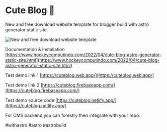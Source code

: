 # Cute Blog 🥳

New and free download website template for blogger build with astro generator static site.

![New and free download website template](https://blogger.googleusercontent.com/img/b/R29vZ2xl/AVvXsEhQaLoGrj5N2IK--IRQegBjUZ3w9wpQkIZjAGIhWJenHJSRhgjmDbPFM8chuzHFiZP1TA4cCi5Tw6lMbRlsTjHoCn7wjS1-88zjZD7Y7bboxJDpQY8VhJPZG12TNhmuGwi5TYCbsINBqAILG31Ci4mOZhHgWeIb19MpsNJyvAYtyVUmwwaqQlecyb3UYA/s1920/new%20free%20website%20template%20download.jpg)

Documentation & Installation [https://www.hockeycomputindo.com/2022/04/cute-blog-astro-generator-static-site.html](https://www.hockeycomputindo.com/2022/04/cute-blog-astro-generator-static-site.html)

Test demo link 1 [https://cuteblog.web.app/](https://cuteblog.web.app/)

Test demo link 2 [https://cuteblog.firebaseapp.com/](https://cuteblog.firebaseapp.com/)

Test demo source code [https://cuteblog.netlify.app/](https://cuteblog.netlify.app/)

For CMS backend you can forestry then integrate with your repo.

#withastro #astro #astrobuild
